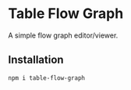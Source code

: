 # Table Flow Graph
A simple flow graph editor/viewer.
## Installation
```sh
npm i table-flow-graph
```
